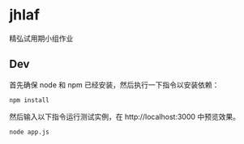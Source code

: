 # jhlaf

精弘试用期小组作业

## Dev

首先确保 node 和 npm 已经安装，然后执行一下指令以安装依赖：

```bash
npm install
```

然后输入以下指令运行测试实例，在 http://localhost:3000 中预览效果。

```bash
node app.js
```